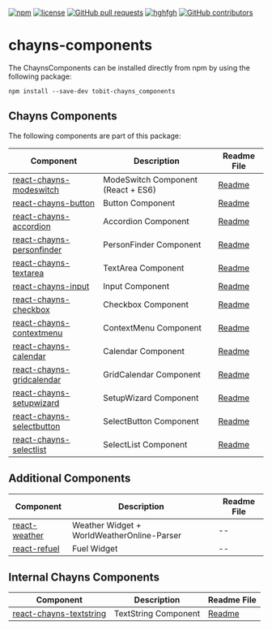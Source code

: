 [![npm](https://img.shields.io/npm/v/tobit-chayns_components.svg)](https://github.com/TobitSoftware/chayns-components/) 
[![license](https://img.shields.io/github/license/TobitSoftware/chayns-components.svg)](https://github.com/TobitSoftware/chayns-components/) 
[![GitHub pull requests](https://img.shields.io/github/issues-pr/TobitSoftware/chayns-components.svg)](https://github.com/TobitSoftware/chayns-components/) 
[![hghfgh](https://img.shields.io/github/issues-pr-closed-raw/TobitSoftware/chayns-components.svg)](https://github.com/TobitSoftware/chayns-components/)
[![GitHub contributors](https://img.shields.io/github/contributors/TobitSoftware/chayns-components.svg)](https://github.com/TobitSoftware/chayns-components/) 

# chayns-components

The ChaynsComponents can be installed directly from npm by using the following package:

    npm install --save-dev tobit-chayns_components


## Chayns Components
The following components are part of this package:

| Component   | Description                                                                                        | Readme File    |
|------------|-----------------------------------------------------------------------------------------------------|--------|
| [react-chayns-modeswitch](/src/react-chayns-modeswitch/) | ModeSwitch Component (React + ES6)                                                 | [Readme](/src/react-chayns-modeswitch/README.md) |
| [react-chayns-button](/src/react-chayns-button/) | Button Component                                                | [Readme](/src/react-chayns-button/README.md) |
| [react-chayns-accordion](/src/react-chayns-accordion/) | Accordion Component                                                 | [Readme](/src/react-chayns-accordion/README.md) |
| [react-chayns-personfinder](/src/react-chayns-personfinder/) | PersonFinder Component                                                 | [Readme](/src/react-chayns-personfinder/README.md) |
| [react-chayns-textarea](/src/react-chayns-textarea/) | TextArea Component                                                 | [Readme](/src/react-chayns-textarea/README.md) |
| [react-chayns-input](/src/react-chayns-input/) | Input Component                                                 | [Readme](/src/react-chayns-input/README.md) |
| [react-chayns-checkbox](/src/react-chayns-checkbox/) | Checkbox Component                                               | [Readme](/src/react-chayns-checkbox/README.md) |
| [react-chayns-contextmenu](/src/react-chayns-contextmenu/) | ContextMenu Component                                               | [Readme](/src/react-chayns-contextmenu/README.md) |
| [react-chayns-calendar](/src/react-chayns-calendar/) | Calendar Component                                               | [Readme](/src/react-chayns-calendar/README.md) |
| [react-chayns-gridcalendar](/src/react-chayns-gridcalendar/) | GridCalendar Component                                               | [Readme](/src/react-chayns-gridcalendar/README.md) |
| [react-chayns-setupwizard](/src/react-chayns-setupwizard/) | SetupWizard Component                                               | [Readme](/src/react-chayns-setupwizard/README.md) |
| [react-chayns-selectbutton](/src/react-chayns-selectbutton/) | SelectButton Component                                               | [Readme](/src/react-chayns-selectbutton/README.md) |
| [react-chayns-selectlist](/src/react-chayns-selectlist/) | SelectList Component                                               | [Readme](/src/react-chayns-selectlist/README.md) |

## Additional Components

| Component   | Description                                                                                        | Readme File    |
|------------|-----------------------------------------------------------------------------------------------------|--------|
| [react-weather](/src/react-weather/) | Weather Widget + WorldWeatherOnline-Parser                                                 | -- |
| [react-refuel](/src/react-refuel/) | Fuel Widget                                                 | -- |


## Internal Chayns Components
| Component   | Description                                                                                        | Readme File    |
|-------------|----------------------------------------------------------------------------------------------------|----------------|
| [react-chayns-textstring](/src/react-chayns-textstring/) | TextString Component                                                 | [Readme](/src/react-chayns-textstring/README.md) |
